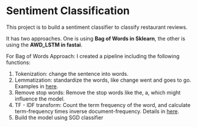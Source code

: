 # Sentiment Classification

This project is to build a sentiment classifier to classify restaurant reviews.

It has two approaches. One is using **Bag of Words in Sklearn**, the other is using the **AWD_LSTM in fastai**.

For Bag of Words Approach: I created a pipeline including the following functions: 

  1. Tokenization: change the sentence into words.
  2. Lemmatization: standardize the words, like change went and goes to go. Examples in [here](https://www.machinelearningplus.com/nlp/lemmatization-examples-python/).
  3. Remove stop words: Remove the stop words like the, a, which might influence the model.
  4. TF - IDF transform: Count the term frequency of the word, and calculate term-frequency times inverse document-frequency. Details in [here](https://scikit-learn.org/stable/modules/generated/sklearn.feature_extraction.text.TfidfTransformer.html).
  5. Build the model using SGD classifier



